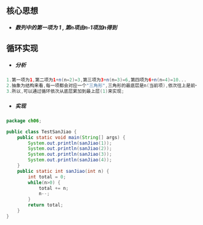 ## 核心思想

* ##### 数列中的第一项为 1 , 第n项由n-1项加n得到

## 循环实现

* ##### 分析

```java
1.第一项为1,第二项为1+n(n=2)=3,第三项为3+n(n=3)=6,第四项为6+n(n=4)=10...
2.抽象为结构来看,每一项都会对应一个"三角形",三角形的最底层是n(当前项),依次往上是前一项n-1...
3.所以,可以通过循环依次从底层累加到最上层(1)来实现;
```

* ##### 实现

```java
package ch06;

public class TestSanJiao {
	public static void main(String[] args) {
		System.out.println(sanJiao(1));
		System.out.println(sanJiao(2));
		System.out.println(sanJiao(3));
		System.out.println(sanJiao(4));
	}
	public static int sanJiao(int n) {
		int total = 0;
		while(n>0) {
			total += n;
			n--;
		}
		return total;
	}
}
```



